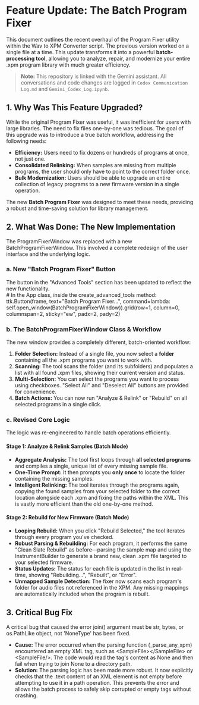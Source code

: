 # **Feature Update: The Batch Program Fixer**

This document outlines the recent overhaul of the Program Fixer utility within the Wav to XPM Converter script. The previous version worked on a single file at a time. This update transforms it into a powerful **batch-processing tool**, allowing you to analyze, repair, and modernize your entire .xpm program library with much greater efficiency.

> **Note:** This repository is linked with the Gemini assistant. All conversations and code changes are logged in `Codex Communication Log.md` and `Gemini_Codex_Log.ipynb`.
## **1\. Why Was This Feature Upgraded?**

While the original Program Fixer was useful, it was inefficient for users with large libraries. The need to fix files one-by-one was tedious. The goal of this upgrade was to introduce a true batch workflow, addressing the following needs:

* **Efficiency:** Users need to fix dozens or hundreds of programs at once, not just one.  
* **Consolidated Relinking:** When samples are missing from multiple programs, the user should only have to point to the correct folder once.  
* **Bulk Modernization:** Users should be able to upgrade an entire collection of legacy programs to a new firmware version in a single operation.

The new **Batch Program Fixer** was designed to meet these needs, providing a robust and time-saving solution for library management.

## **2\. What Was Done: The New Implementation**

The ProgramFixerWindow was replaced with a new BatchProgramFixerWindow. This involved a complete redesign of the user interface and the underlying logic.

### **a. New "Batch Program Fixer" Button**

The button in the "Advanced Tools" section has been updated to reflect the new functionality.  
\# In the App class, inside the create\_advanced\_tools method:  
ttk.Button(frame, text="Batch Program Fixer...", command=lambda: self.open\_window(BatchProgramFixerWindow)).grid(row=1, column=0, columnspan=2, sticky="ew", padx=2, pady=2)

### **b. The BatchProgramFixerWindow Class & Workflow**

The new window provides a completely different, batch-oriented workflow:

1. **Folder Selection:** Instead of a single file, you now select a **folder** containing all the .xpm programs you want to work with.  
2. **Scanning:** The tool scans the folder (and its subfolders) and populates a list with all found .xpm files, showing their current version and status.  
3. **Multi-Selection:** You can select the programs you want to process using checkboxes. "Select All" and "Deselect All" buttons are provided for convenience.  
4. **Batch Actions:** You can now run "Analyze & Relink" or "Rebuild" on all selected programs in a single click.

### **c. Revised Core Logic**

The logic was re-engineered to handle batch operations efficiently.

#### **Stage 1: Analyze & Relink Samples (Batch Mode)**

* **Aggregate Analysis:** The tool first loops through **all selected programs** and compiles a single, unique list of every missing sample file.  
* **One-Time Prompt:** It then prompts you **only once** to locate the folder containing the missing samples.  
* **Intelligent Relinking:** The tool iterates through the programs again, copying the found samples from your selected folder to the correct location alongside each .xpm and fixing the paths within the XML. This is vastly more efficient than the old one-by-one method.

#### **Stage 2: Rebuild for New Firmware (Batch Mode)**

* **Looping Rebuild:** When you click "Rebuild Selected," the tool iterates through every program you've checked.  
* **Robust Parsing & Rebuilding:** For each program, it performs the same "Clean Slate Rebuild" as before—parsing the sample map and using the InstrumentBuilder to generate a brand new, clean .xpm file targeted to your selected firmware.  
* **Status Updates:** The status for each file is updated in the list in real-time, showing "Rebuilding...", "Rebuilt", or "Error".
* **Unmapped Sample Detection:** The fixer now scans each program's folder for audio files not referenced in the XPM. Any missing mappings are automatically included when the program is rebuilt.

## **3\. Critical Bug Fix**

A critical bug that caused the error join() argument must be str, bytes, or os.PathLike object, not 'NoneType' has been fixed.

* **Cause:** The error occurred when the parsing function (\_parse\_any\_xpm) encountered an empty XML tag, such as \<SampleFile\>\</SampleFile\> or \<SampleFile/\>. The code would read the tag's content as None and then fail when trying to join None to a directory path.  
* **Solution:** The parsing logic has been made more robust. It now explicitly checks that the .text content of an XML element is not empty before attempting to use it in a path operation. This prevents the error and allows the batch process to safely skip corrupted or empty tags without crashing.